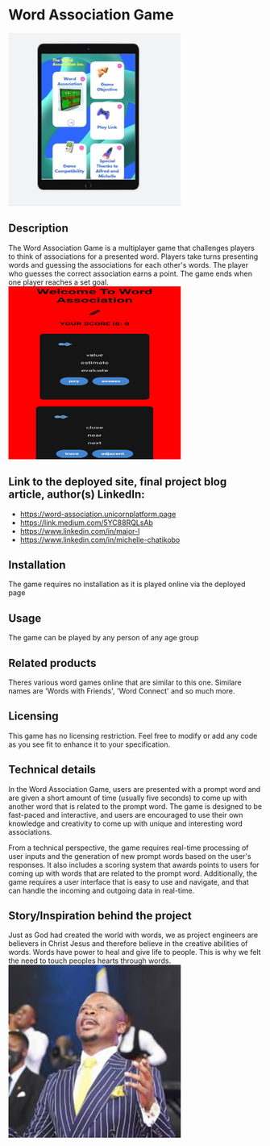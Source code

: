 # Word Association Game
![](images/Screenshot_20230526_092931_Chrome.jpg)
## Description
The Word Association Game is a multiplayer game that challenges players to think of associations for a presented word. Players take turns presenting words and guessing the associations for each other's words. The player who guesses the correct association earns a point. The game ends when one player reaches a set goal.
<img src="images/Screenshot_20230608_151442_Chrome.jpg" width="342" height="343" >
## Link to the deployed site, final project blog article, author(s) LinkedIn:
* https://word-association.unicornplatform.page
* https://link.medium.com/5YC88RQLsAb
* https://www.linkedin.com/in/major-l
* https://www.linkedin.com/in/michelle-chatikobo
## Installation
The game requires no installation as it is played online via the deployed page
## Usage
The game can be played by any person of any age group
## Related products
Theres various word games online that are similar to this one. Similare names are 'Words with Friends', 'Word Connect' and so much more.
## Licensing
This game has no licensing restriction. Feel free to modify or add any code as you see fit to enhance it to your specification.
## Technical details
In the Word Association Game, users are presented with a prompt word and are given a short amount of time (usually five seconds) to come up with another word that is related to the prompt word. The game is designed to be fast-paced and interactive, and users are encouraged to use their own knowledge and creativity to come up with unique and interesting word associations.

From a technical perspective, the game requires real-time processing of user inputs and the generation of new prompt words based on the user's responses. It also includes a scoring system that awards points to users for coming up with words that are related to the prompt word. Additionally, the game requires a user interface that is easy to use and navigate, and that can handle the incoming and outgoing data in real-time.

## Story/Inspiration behind the project
Just as God had created the world with words, we as project engineers are believers in Christ Jesus and therefore believe in the creative abilities of words. Words have power to heal and give life to people. This is why we felt the need to touch peoples hearts through words.
<img src="images/imagesM.jpeg" width="342" height="343" >
